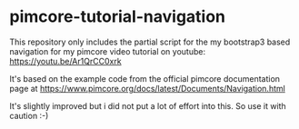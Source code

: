 # pimcore-tutorial-navigation

This repository only includes the partial script for the my bootstrap3 based navigation for my pimcore video tutorial on youtube: <https://youtu.be/Ar1QrCC0xrk>

It's based on the example code from the official pimcore documentation page at <https://www.pimcore.org/docs/latest/Documents/Navigation.html>

It's slightly improved but i did not put a lot of effort into this. So use it with caution :-)

